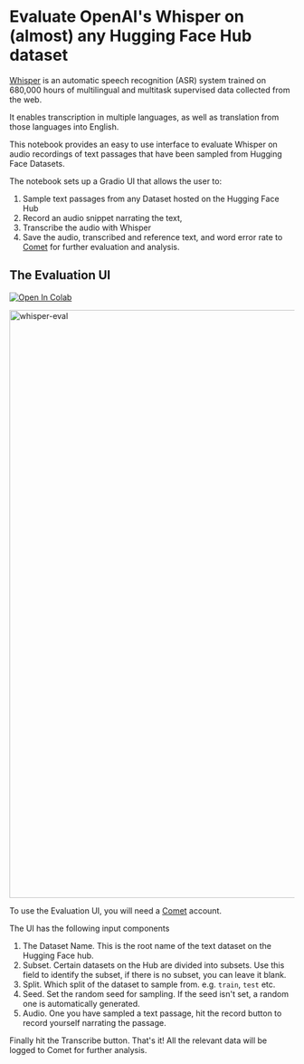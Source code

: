 # Evaluate OpenAI's Whisper on (almost) any Hugging Face Hub dataset

[Whisper](https://openai.com/blog/whisper/) is an automatic speech recognition (ASR) system trained on 680,000 hours of multilingual and multitask supervised data collected from the web.

It enables transcription in multiple languages, as well as translation from those languages into English.

This notebook provides an easy to use interface to evaluate Whisper on audio recordings of text passages that have been sampled from Hugging Face Datasets.

The notebook sets up a Gradio UI that allows the user to:

1. Sample text passages from any Dataset hosted on the Hugging Face Hub
2. Record an audio snippet narrating the text,
3. Transcribe the audio with Whisper
4. Save the audio, transcribed and reference text, and word error rate to [Comet](https://www.comet.com/site/?utm_source=colab&utm_medium=referral&utm_campaign=AMS_US_EN_SNUP_Online_WhisperAI_Notebook) for further evaluation and analysis.

## The Evaluation UI

[![Open In Colab](https://colab.research.google.com/assets/colab-badge.svg)](https://colab.research.google.com/github/DN6/whisper-eval/blob/main/WhisperEval.ipynb)

<img width="1038" alt="whisper-eval" src="https://user-images.githubusercontent.com/7529846/195259707-bc19d0e2-1d0a-4b9e-918f-f686e8bef533.png">

To use the Evaluation UI, you will need a [Comet](https://www.comet.com/signup?utm_source=colab&utm_medium=referral&utm_campaign=AMS_US_EN_SNUP_Online_WhisperAI_Notebook) account.

The UI has the following input components

1. The Dataset Name. This is the root name of the text dataset on the Hugging Face hub.
2. Subset. Certain datasets on the Hub are divided into subsets. Use this field to identify the subset, if there is no subset, you can leave it blank.
3. Split. Which split of the dataset to sample from. e.g. `train`, `test` etc.
4. Seed. Set the random seed for sampling. If the seed isn't set, a random one is automatically generated.
5. Audio. One you have sampled a text passage, hit the record button to record yourself narrating the passage.

Finally hit the Transcribe button. That's it! All the relevant data will be logged to Comet for further analysis.

